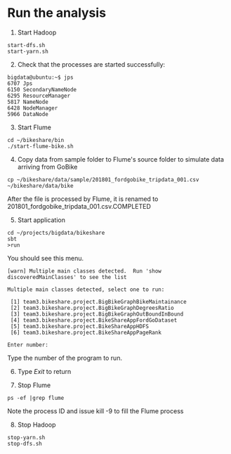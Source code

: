 # Run the analysis
1. Start Hadoop
```
start-dfs.sh
start-yarn.sh
```

2. Check that the processes are started successfully:
```
bigdata@ubuntu:~$ jps
6707 Jps
6150 SecondaryNameNode
6295 ResourceManager
5817 NameNode
6428 NodeManager
5966 DataNode
```

3. Start Flume
```
cd ~/bikeshare/bin
./start-flume-bike.sh
```

4. Copy data from sample folder to Flume's source folder to simulate data arriving from GoBike
```
cp ~/bikeshare/data/sample/201801_fordgobike_tripdata_001.csv ~/bikeshare/data/bike
```
After the file is processed by Flume, it is renamed to 201801_fordgobike_tripdata_001.csv.COMPLETED

5. Start application
```
cd ~/projects/bigdata/bikeshare
sbt
>run
```
You should see this menu.
```
[warn] Multiple main classes detected.  Run 'show discoveredMainClasses' to see the list

Multiple main classes detected, select one to run:

 [1] team3.bikeshare.project.BigBikeGraphBikeMaintainance
 [2] team3.bikeshare.project.BigBikeGraphDegreesRatio
 [3] team3.bikeshare.project.BigBikeGraphOutBoundInBound
 [4] team3.bikeshare.project.BikeShareAppFordGoDataset
 [5] team3.bikeshare.project.BikeShareAppHDFS
 [6] team3.bikeshare.project.BikeShareAppPageRank

Enter number: 
```
Type the number of the program to run.

6. Type _Exit_ to return

7. Stop Flume
```
ps -ef |grep flume
```
Note the process ID and issue kill -9 <process id> to fill the Flume process

8. Stop Hadoop
```
stop-yarn.sh
stop-dfs.sh
```